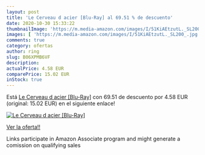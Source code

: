 ```yaml
---
layout: post
title: 'Le Cerveau d acier [Blu-Ray] al 69.51 % de descuento'
date: 2020-10-30 15:33:22
thumbnailImage: 'https://m.media-amazon.com/images/I/51KiAEtzutL._SL200_.jpg'
images: [ 'https://m.media-amazon.com/images/I/51KiAEtzutL._SL200_.jpg' ]
comments: true
category: ofertas
author: ring
slug: B06XPMB6VF
description:
actualPrice: 4.58 EUR
comparePrice: 15.02 EUR
inStock: true
---
```


Está [Le Cerveau d acier [Blu-Ray]](https://www.amazon.fr/dp/B06XPMB6VF/?tag=tolees0d-21) con 69.51 de descuento por 4.58 EUR (original: 15.02 EUR) en el siguiente enlace!

[![Le Cerveau d acier [Blu-Ray]](https://m.media-amazon.com/images/I/51KiAEtzutL._SL200_.jpg)](https://www.amazon.fr/dp/B06XPMB6VF/?tag=tolees0d-21)

[Ver la oferta!!](https://www.amazon.fr/dp/B06XPMB6VF/?tag=tolees0d-21)

Links participate in Amazon Associate program and might generate a comission on qualifying sales


